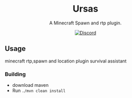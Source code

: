 

<h1 align="center">Ursas</h1>
<p align="center">A Minecraft Spawn and rtp plugin.</p>

<div align="center">
    <a href="https://discord.gg/rowrain"><img src="https://img.shields.io/discord/1193188455946133645?logo=discord" alt="Discord"/></a>
    </div>

## Usage
minecraft rtp,spawn and location plugin survival assistant

### Building
- download maven
- Run `./mvn clean install`


